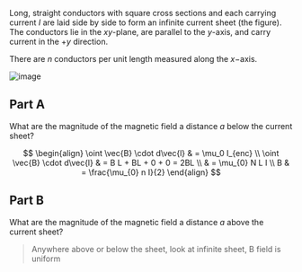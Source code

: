Long, straight conductors with square cross sections and each carrying current $I$ are laid side by side to form an infinite current sheet (the figure). The conductors lie in the $xy$-plane, are parallel to the $y$-axis, and carry current in the $+y$ direction.

There are $n$ conductors per unit length measured along the $x-$axis.

![image](https://obsidian-img-studies.tsun1031.xyz/2025/08/03/df01779caf2b959a6239879134f7fb1d.png)

## Part A

What are the magnitude of the magnetic field a distance $a$ below the current sheet?

$$
\begin{align}
\oint \vec{B} \cdot d\vec{l} &  = \mu_0 I_{enc} \\
\oint \vec{B} \cdot d\vec{l}  & = B L + BL + 0 + 0 = 2BL \\
 & = \mu_{0} N L I \\
B  & = \frac{\mu_{0} n I}{2}
\end{align}
$$

## Part B

What are the magnitude of the magnetic field a distance $a$ above the current sheet?

> Anywhere above or below the sheet, look at infinite sheet, B field is uniform
